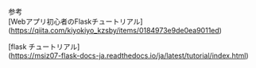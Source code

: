 参考  
[Webアプリ初心者のFlaskチュートリアル]  
(https://qiita.com/kiyokiyo_kzsby/items/0184973e9de0ea9011ed)  
  
[flask チュートリアル]  
(https://msiz07-flask-docs-ja.readthedocs.io/ja/latest/tutorial/index.html)  

